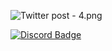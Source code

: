 
![Twitter post - 4.png](https://res.craft.do/user/full/23a03a79-af5e-1af9-b4ff-27170389b6b1/doc/09230642-5B39-4E9F-974D-4D676AEBBF43/D127EE3B-AC05-4789-8962-D2E7B01ADC65_2/OTCANQxFU28w30wCwCFZAfMQVGKoT3WhOFPLW8KYMOIz/Twitter%20post%20-%204.png)


[![Discord Badge](https://res.craft.do/user/full/23a03a79-af5e-1af9-b4ff-27170389b6b1/doc/09230642-5B39-4E9F-974D-4D676AEBBF43/7588A342-1DD4-4107-8CC0-6C2F2D8A5B5B_2/Rc7iX9y1INicNTB4knePK9mYXVAX6mXVmDUQozrekT8z/Group%2043.png)](https://discord.gg/neSrTVgbkF)
